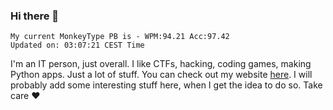 ### Hi there 👋
<!-- PB START -->
```
My current MonkeyType PB is - WPM:94.21 Acc:97.42
Updated on: 03:07:21 CEST Time
```
<!-- PB END -->
I'm an IT person, just overall. I like CTFs, hacking, coding games, making Python apps. Just a lot of stuff.
You can check out my website [here](https://skill3472.github.io/).
I will probably add some interesting stuff here, when I get the idea to do so. Take care ❤️
